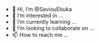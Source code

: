 - 👋 Hi, I’m @SaviouEbuka
- 👀 I’m interested in ...
- 🌱 I’m currently learning ...
- 💞️ I’m looking to collaborate on ...
- 📫 How to reach me ...

<!---
SaviouEbuka/SaviouEbuka is a ✨ special ✨ repository because its `README.md` (this file) appears on your GitHub profile.
You can click the Preview link to take a look at your changes.
--->
